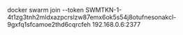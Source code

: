 docker swarm join --token SWMTKN-1-4t1zg3tnh2mldxazpcrslzw87emx6ok5s54j8otufnesonakcl-9gxfq1sfcamoe2thd6cqrcfeh 192.168.0.6:2377
